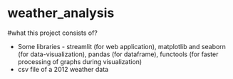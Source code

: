 # weather_analysis

#what this project consists of?
  - Some libraries - streamlit (for web application),
                   matplotlib and seaborn (for data-visualization),
                    pandas (for dataframe),
                   functools (for faster processing of graphs during visualization)
- csv file of a 2012 weather data
